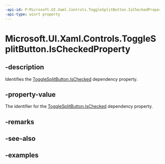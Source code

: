 ```yaml
---
-api-id: P:Microsoft.UI.Xaml.Controls.ToggleSplitButton.IsCheckedProperty
-api-type: winrt property
---
```


# Microsoft.UI.Xaml.Controls.ToggleSplitButton.IsCheckedProperty

<!--
public static Windows.UI.Xaml.DependencyProperty IsCheckedProperty { get; }
-->

## -description

Identifies the [ToggleSplitButton.IsChecked](togglesplitbutton_ischecked.md) dependency property.

## -property-value

The identifier for the [ToggleSplitButton.IsChecked](togglesplitbutton_ischecked.md) dependency property.

## -remarks

## -see-also

## -examples
